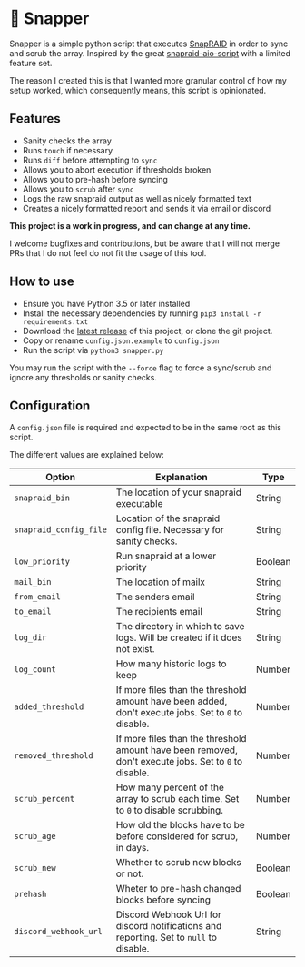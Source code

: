 # :turtle: Snapper

Snapper is a simple python script that executes [SnapRAID](https://github.com/amadvance/snapraid) in order to sync and scrub the array. Inspired by the great [snapraid-aio-script](https://github.com/auanasgheps/snapraid-aio-script) with a limited feature set.

The reason I created this is that I wanted more granular control of how my setup worked, which consequently means, this script is opinionated.

## Features

- Sanity checks the array
- Runs `touch` if necessary
- Runs `diff` before attempting to `sync`
- Allows you to abort execution if thresholds broken
- Allows you to pre-hash before syncing
- Allows you to `scrub` after `sync`
- Logs the raw snapraid output as well as nicely formatted text
- Creates a nicely formatted report and sends it via email or discord

**This project is a work in progress, and can change at any time.**

I welcome bugfixes and contributions, but be aware that I will not merge PRs that I do not feel do not fit the usage of this tool.

## How to use

- Ensure you have Python 3.5 or later installed
- Install the necessary dependencies by running `pip3 install -r requirements.txt`
- Download the [latest release](https://github.com/firasdib/snapper/releases) of this project, or clone the git project.
- Copy or rename `config.json.example` to `config.json`
- Run the script via `python3 snapper.py`

You may run the script with the `--force` flag to force a sync/scrub and ignore any thresholds or sanity checks.

## Configuration

A `config.json` file is required and expected to be in the same root as this script. 

The different values are explained below:

| Option                 | Explanation                                                                                           | Type    |
|------------------------|-------------------------------------------------------------------------------------------------------|---------|
 | `snapraid_bin`         | The location of your snapraid executable                                                              | String  |
| `snapraid_config_file` | Location of the snapraid config file. Necessary for sanity checks.                                    | String  |
| `low_priority`         | Run snapraid at a lower priority                                                                      | Boolean |
| `mail_bin`             | The location of mailx                                                                                 | String  |
| `from_email`           | The senders email                                                                                     | String  |
| `to_email`             | The recipients email                                                                                  | String  |                                                       
| `log_dir`              | The directory in which to save logs. Will be created if it does not exist.                            | String  |
| `log_count`            | How many historic logs to keep                                                                        | Number  |
| `added_threshold`      | If more files than the threshold amount have been added, don't execute jobs. Set to `0` to disable.   | Number  |
| `removed_threshold`    | If more files than the threshold amount have been removed, don't execute jobs. Set to `0` to disable. | Number  |
| `scrub_percent`        | How many percent of the array to scrub each time. Set to `0` to disable scrubbing.                    | Number  |
| `scrub_age`            | How old the blocks have to be before considered for scrub, in days.                                   | Number  |
| `scrub_new`            | Whether to scrub new blocks or not.                                                                   | Boolean |
| `prehash`              | Wheter to pre-hash changed blocks before syncing                                                      | Boolean |
| `discord_webhook_url`  | Discord Webhook Url for discord notifications and reporting. Set to `null` to disable.                | String  |
